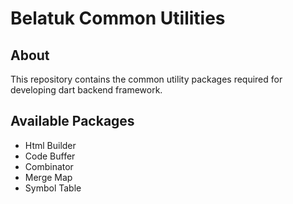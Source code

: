 # Belatuk Common Utilities

## About

This repository contains the common utility packages required for developing dart backend framework.

## Available Packages

* Html Builder
* Code Buffer
* Combinator
* Merge Map
* Symbol Table
  